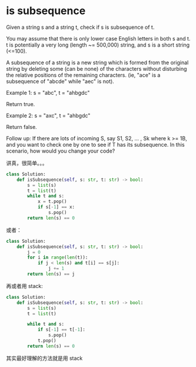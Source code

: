 # is subsequence

Given a string s and a string t, check if s is subsequence of t.

You may assume that there is only lower case English letters in both s and t. t is potentially a very long (length ~= 500,000) string, and s is a short string (<=100).

A subsequence of a string is a new string which is formed from the original string by deleting some (can be none) of the characters without disturbing the relative positions of the remaining characters. (ie, "ace" is a subsequence of "abcde" while "aec" is not).

Example 1:
s = "abc", t = "ahbgdc"

Return true.

Example 2:
s = "axc", t = "ahbgdc"

Return false.

Follow up:
If there are lots of incoming S, say S1, S2, ... , Sk where k >= 1B, and you want to check one by one to see if T has its subsequence. In this scenario, how would you change your code?

讲真，很简单。。。

```python
class Solution:
    def isSubsequence(self, s: str, t: str) -> bool:
        s = list(s)
        t = list(t)
        while t and s:
            x = t.pop()
            if s[-1] == x:
                s.pop()
        return len(s) == 0
```

或者：

```python
class Solution:
    def isSubsequence(self, s: str, t: str) -> bool:
        j = 0
        for i in range(len(t)):
            if j < len(s) and t[i] == s[j]:
                j += 1
        return len(s) == j
```

再或者用 stack:

```python
class Solution:
    def isSubsequence(self, s: str, t: str) -> bool:
        s = list(s)
        t = list(t)

        while t and s:
            if s[-1] == t[-1]:
                s.pop()
            t.pop()
        return len(s) == 0
```

其实最好理解的方法就是用 stack
